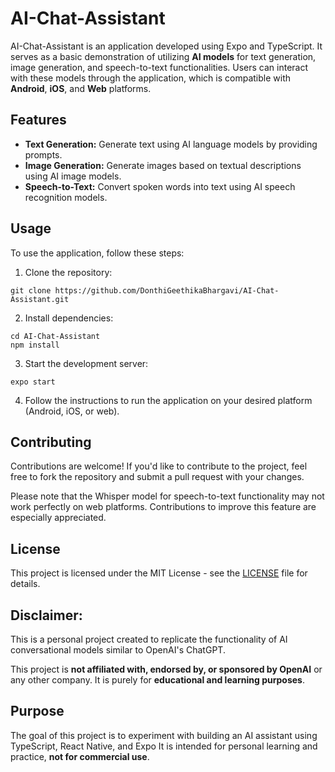 # AI-Chat-Assistant

AI-Chat-Assistant is an application developed using Expo and TypeScript. It serves as a basic demonstration of utilizing **AI models** for text generation, image generation, and speech-to-text functionalities. Users can interact with these models through the application, which is compatible with **Android**, **iOS**, and **Web** platforms.

## Features

- **Text Generation:** Generate text using AI language models by providing prompts.  
- **Image Generation:** Generate images based on textual descriptions using AI image models.  
- **Speech-to-Text:** Convert spoken words into text using AI speech recognition models.

## Usage

To use the application, follow these steps:

1. Clone the repository:

```
git clone https://github.com/DonthiGeethikaBhargavi/AI-Chat-Assistant.git
```


2. Install dependencies:

```
cd AI-Chat-Assistant
npm install
```


3. Start the development server:

```
expo start
```


4. Follow the instructions to run the application on your desired platform (Android, iOS, or web).


## Contributing

Contributions are welcome! If you'd like to contribute to the project, feel free to fork the repository and submit a pull request with your changes.

Please note that the Whisper model for speech-to-text functionality may not work perfectly on web platforms. Contributions to improve this feature are especially appreciated.

## License

This project is licensed under the MIT License - see the [LICENSE](LICENSE) file for details.


## Disclaimer:
This is a personal project created to replicate the functionality of AI conversational models similar to OpenAI's ChatGPT.  

This project is **not affiliated with, endorsed by, or sponsored by OpenAI** or any other company. It is purely for **educational and learning purposes**.  

## Purpose
The goal of this project is to experiment with building an AI assistant using TypeScript, React Native, and Expo It is intended for personal learning and practice, **not for commercial use**.
